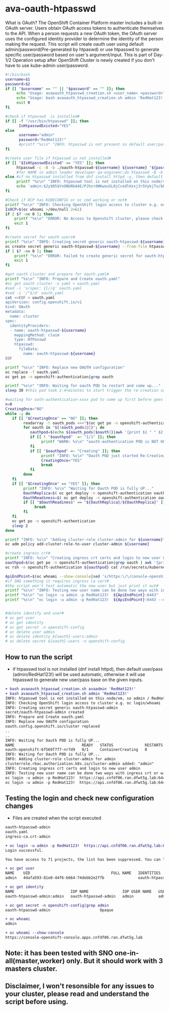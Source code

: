 # ava-oauth-htpasswd
What is OAuth? The OpenShift Container Platform master includes a built-in OAuth server. Users obtain OAuth access tokens to authenticate themselves to the API. When a person requests a new OAuth token, the OAuth server uses the configured identity provider to determine the identity of the person making the request.
This script will create oauth user using default admin/password(Pre-generated by htpaswd) or use htpasswd to generate specific user/password based on user's argument/input. This is part of Day-1/2 Operation setup after OpenShift Cluster is newly created if you don't have to use kube-admin user/password.

```bash
#!/bin/bash
username=$1
password=$2
if [[ "$username" == "" || "$password" == "" ]]; then
     echo "Usage: avaoauth_htpasswd_creation.sh <user_name> <password>"
     echo "Usage: bash avaoauth_htpasswd_creation.sh admin 'RedHat123!'"
     exit 0
fi

#check if htpasswd  is installed#
if [[ -f "/usr/bin/htpasswd" ]]; then
      IsHtpasswdExisted="YES"
else
      username="admin"
      password="RedHat123!"
      #printf "%s\n" "INFO: htpasswd is not present so default user/password will be used: ${username}:${password}"
fi

#create user file if htpasswd is not installed#
if [[ "$IsHtpasswdExisted" == "YES" ]]; then
     htpasswd -c -B -b ./oauth-htpasswd-${username} ${username} "${password}"
     #for NAME in admin leader developer qa-engineer;do htpasswd -B -b /tmp/cluster-users ${NAME} 'RedHat123!';done
else #if no htpasswd installed from dnf install httpd -y, then default user/pass will be used admin / RedHat123!
     printf "%s\n" "INFO: htpasswd tool is not installed on this node/vm, so admin / RedHat123! will be used"
     echo 'admin:$2y$05$YnONbRbA4E/PJhzrdWKwouSL0jCcedlHzxj3r5VykjTu/bB8XG986' >oauth-htpasswd-${username}
fi

#Check if OCP has KUBECONFIG or oc cmd working or not#
printf "%s\n" "INFO: Checking OpenShift login access to cluster e.g. oc login/whoami"
IsOCP=$(oc whoami >/dev/null 2>&1)
if [ $? -ne 0 ]; then
    printf "%s\n" "ERROR: No Access to Openshift cluster, please check your OC login or set your KUBECONFIG env VAR"
    exit 1
fi

#create secret for oauth users#
printf "%s\n" "INFO: Creating secret generic oauth-htpasswd-${username}"
oc create secret generic oauth-htpasswd-${username} --from-file htpasswd=./oauth-htpasswd-${username} -n openshift-config
if [ $? -ne 0 ]; then
    printf "%s\n" "ERROR: Failed to create generic secret for oauth-htpasswd-${username}--from-file htpasswd=./oauth-htpasswd-${username}"
    exit 1
fi

#get oauth cluster and prepare for oauth.yaml#
printf "%s\n" "INFO: Prepare and Create oauth.yaml"
#oc get oauth cluster -o yaml > oauth.yaml
#sed -i 's/spec: {}//g' oauth.yaml
#sed -i '/^$/d' oauth.yaml
cat <<EOF > oauth.yaml
apiVersion: config.openshift.io/v1
kind: OAuth
metadata:
  name: cluster
spec:
  identityProviders:
  - name: oauth-htpasswd-${username}
    mappingMethod: claim
    type: HTPasswd
    htpasswd:
      fileData:
        name: oauth-htpasswd-${username}
EOF

printf "%s\n" "INFO: Replace new OAUTH configuration"
oc replace -f oauth.yaml
oc get po -n openshift-authentication|grep oauth

printf "%s\n" "INFO: Waiting for oauth POD to restart and come up..."
sleep 30 #this pod took 2-4+minutes to start trigger the re-creation sometime

#waiting for oath-authentication-xxxx pod to come up first before goes on next step#
n=0
CreatingOnce="NO"
while :; do
   if [[ "$CreatingOnce" == "NO" ]]; then
        readarray -t oauth_pods <<<"$(oc get po -n openshift-authentication|grep oauth)"
        for oauth in "${!oauth_pods[@]}"; do
           oauthpod=$(echo ${oauth_pods[$oauth]}|awk '{print $1 " " $2 " " " is " $3}')
           if [[ ! "$oauthpod"  =~ "1/1" ]]; then
                printf "WARN: %s\n" "oauth-authentication POD is NOT UP yet!"
           fi
           if [[ "$oauthpod" =~ "Creating" ]]; then
                printf "INFO: %s\n" "Oauth POD just started Re-Creating..."
                CreatingOnce="YES"
                break
           fi
        done
   fi
   if [[ "$CreatingOnce" == "YES" ]]; then   
        printf "INFO: %s\n" "Waiting for Oauth POD is fully UP..."
        OauthReplica=$( oc get deploy -n openshift-authentication oauth-openshift -o=jsonpath='{.spec.replicas}' )
        OauthReadiness=$( oc get deploy -n openshift-authentication oauth-openshift|grep oauth-|awk '{print $2}' )
        if [[ "$OauthReadiness" == "${OauthReplica}/${OauthReplica}" ]];then
             break
        fi
   fi
   oc get po -n openshift-authentication
   sleep 2
done

printf "INFO: %s\n" "Adding cluster-role cluster-admin for ${username}"
oc adm policy add-cluster-role-to-user cluster-admin ${username}

#create ingress crt#
printf "INFO: %s\n" "Creating ingress crt certs and login to new user ${username}"
oauthpod=$(oc get po -n openshift-authentication|grep oauth | awk '{print $1}')
oc rsh -n openshift-authentication ${oauthpod} cat /run/secrets/kubernetes.io/serviceaccount/ca.crt > "ingress-ca.crt-${username}"

ApiEndPoint=$(oc whoami --show-console|sed 's/https:\/\/console-openshift-console.apps/https:\/\/api/g')
#if SNO something it requires ingress ca cert#
#the script won't test automatic the new user but just print it out#
printf "%s\n" "INFO: Testing new user name can be done two ways with ingress crt or without"
printf "%s\n" "oc login -u admin -p RedHat123!  ${ApiEndPoint}:6443"
printf "%s\n" "oc login -u admin -p RedHat123!  ${ApiEndPoint}:6443 --certificate-authority=./ingress-ca.crt-${username}"


#delete identify and user#
# oc get user
# oc get identity
# oc get secret -n openshift-config
# oc delete user admin
# oc delete identity ${oauth}-users:admin
# oc delete secret ${oauth}-users -n openshift-config
```

## How to run the script
- if htpasswd tool is not installed (dnf install httpd), then default user/pass (admin/RedHat123!) will be used automatic, otherwise it will use htpasswd to generate new user/pass base on the given inputs.

```diff
+ bash avaoauth_htpasswd_creation.sh avaadmin 'RedHat123!'
+ bash avaoauth_htpasswd_creation.sh admin 'RedHat123!'
INFO: htpasswd tool is not installed on this node/vm, so admin / RedHat123! will be used
INFO: Checking OpenShift login access to cluster e.g. oc login/whoami
INFO: Creating secret generic oauth-htpasswd-admin
secret/oauth-htpasswd-admin created
INFO: Prepare and Create oauth.yaml
INFO: Replace new OAUTH configuration
oauth.config.openshift.io/cluster replaced
..
..
INFO: Waiting for Oauth POD is fully UP...
NAME                              READY   STATUS              RESTARTS   AGE
oauth-openshift-6f569f7f7-nr7d9   0/1     ContainerCreating   0          29s
INFO: Waiting for Oauth POD is fully UP...
INFO: Adding cluster-role cluster-admin for admin
clusterrole.rbac.authorization.k8s.io/cluster-admin added: "admin"
INFO: Creating ingress crt certs and login to new user admin
INFO: Testing new user name can be done two ways with ingress crt or without
oc login -u admin -p RedHat123!  https://api.cnfdf06.ran.dfwt5g.lab:6443
oc login -u admin -p RedHat123!  https://api.cnfdf06.ran.dfwt5g.lab:6443 --certificate-authority=./ingress-ca.crt-admin

```
## Testing the login and check new configuration changes
- Files are created when the script executed
```bash
oauth-htpasswd-admin
oauth.yaml
ingress-ca.crt-admin
```

```diff
+ oc login -u admin -p RedHat123!  https://api.cnfdf06.ran.dfwt5g.lab:6443
Login successful.

You have access to 71 projects, the list has been suppressed. You can list all projects with 'oc projects'

+ oc get user
NAME    UID                                    FULL NAME   IDENTITIES
admin   4dafa593-81e0-44f6-b664-74debb2e2ffb               oauth-htpasswd-admin:admin

+ oc get identity
NAME                         IDP NAME               IDP USER NAME   USER NAME   USER UID
oauth-htpasswd-admin:admin   oauth-htpasswd-admin   admin           admin       4dafa593-81e0-44f6-b664-74debb2e2ffb

+ oc get secret -n openshift-config|grep admin
oauth-htpasswd-admin                      Opaque                                1      25m

+ oc whoami
admin

+ oc whoami --show-console
https://console-openshift-console.apps.cnfdf06.ran.dfwt5g.lab

```

## Note: it has been tested with SNO one-in-all(master,worker) only. But it should work with 3 masters cluster. 
## Disclaimer, I won't resonsible for any issues to your cluster, please read and understand the script before using. 
